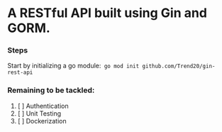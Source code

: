# A RESTful API built using Gin and GORM.

### Steps

Start by initializing a go module:` go mod init github.com/Trend20/gin-rest-api`

### Remaining to be tackled:
1. [ ] Authentication
3. [ ] Unit Testing
5. [ ] Dockerization